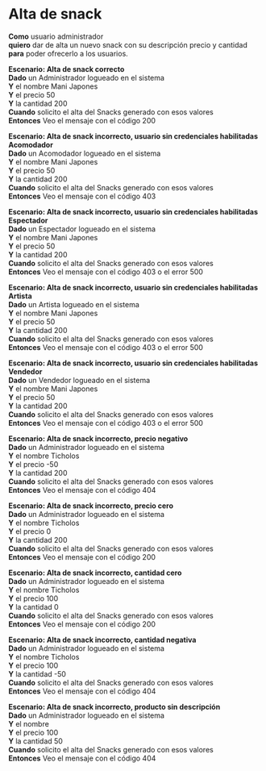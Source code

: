 # Alta de snack

**Como** usuario administrador  
**quiero** dar de alta un nuevo snack con su descripción precio y cantidad  
**para** poder ofrecerlo a los usuarios.

**Escenario: Alta de snack correcto**  
**Dado** un Administrador logueado en el sistema  
**Y** el nombre Mani Japones  
**Y** el precio 50  
**Y** la cantidad 200  
**Cuando** solicito el alta del Snacks generado con esos valores  
**Entonces** Veo el mensaje con el código 200

**Escenario: Alta de snack incorrecto, usuario sin credenciales habilitadas Acomodador**  
**Dado** un Acomodador logueado en el sistema  
**Y** el nombre Mani Japones  
**Y** el precio 50  
**Y** la cantidad 200  
**Cuando** solicito el alta del Snacks generado con esos valores  
**Entonces** Veo el mensaje con el código 403

**Escenario: Alta de snack incorrecto, usuario sin credenciales habilitadas Espectador**  
**Dado** un Espectador logueado en el sistema  
**Y** el nombre Mani Japones  
**Y** el precio 50  
**Y** la cantidad 200  
**Cuando** solicito el alta del Snacks generado con esos valores  
**Entonces** Veo el mensaje con el código 403 o el error 500

**Escenario: Alta de snack incorrecto, usuario sin credenciales habilitadas Artista**  
**Dado** un Artista logueado en el sistema  
**Y** el nombre Mani Japones  
**Y** el precio 50  
**Y** la cantidad 200  
**Cuando** solicito el alta del Snacks generado con esos valores  
**Entonces** Veo el mensaje con el código 403 o el error 500

**Escenario: Alta de snack incorrecto, usuario sin credenciales habilitadas Vendedor**  
**Dado** un Vendedor logueado en el sistema  
**Y** el nombre Mani Japones  
**Y** el precio 50  
**Y** la cantidad 200  
**Cuando** solicito el alta del Snacks generado con esos valores  
**Entonces** Veo el mensaje con el código 403 o el error 500

**Escenario: Alta de snack incorrecto, precio negativo**  
**Dado** un Administrador logueado en el sistema  
**Y** el nombre Ticholos  
**Y** el precio -50  
**Y** la cantidad 200  
**Cuando** solicito el alta del Snacks generado con esos valores  
**Entonces** Veo el mensaje con el código 404

**Escenario: Alta de snack incorrecto, precio cero**  
**Dado** un Administrador logueado en el sistema  
**Y** el nombre Ticholos  
**Y** el precio 0  
**Y** la cantidad 200  
**Cuando** solicito el alta del Snacks generado con esos valores  
**Entonces** Veo el mensaje con el código 200

**Escenario: Alta de snack incorrecto, cantidad cero**  
**Dado** un Administrador logueado en el sistema  
**Y** el nombre Ticholos  
**Y** el precio 100  
**Y** la cantidad 0  
**Cuando** solicito el alta del Snacks generado con esos valores  
**Entonces** Veo el mensaje con el código 200

**Escenario: Alta de snack incorrecto, cantidad negativa**  
**Dado** un Administrador logueado en el sistema  
**Y** el nombre Ticholos  
**Y** el precio 100  
**Y** la cantidad -50  
**Cuando** solicito el alta del Snacks generado con esos valores  
**Entonces** Veo el mensaje con el código 404

**Escenario: Alta de snack incorrecto, producto sin descripción**  
**Dado** un Administrador logueado en el sistema  
**Y** el nombre  
**Y** el precio 100  
**Y** la cantidad 50  
**Cuando** solicito el alta del Snacks generado con esos valores  
**Entonces** Veo el mensaje con el código 404

